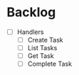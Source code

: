 # Backlog

- [ ] Handlers
    - [ ] Create Task
    - [ ] List Tasks
    - [ ] Get Task
    - [ ] Complete Task